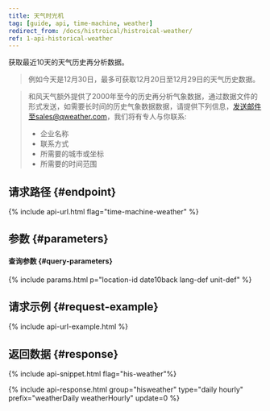 ```yaml
---
title: 天气时光机
tag: [guide, api, time-machine, weather]
redirect_from: /docs/histroical/histroical-weather/
ref: 1-api-historical-weather
---
```


获取最近10天的天气历史再分析数据。

> 例如今天是12月30日，最多可获取12月20日至12月29日的天气历史数据。

> 和风天气额外提供了2000年至今的历史再分析气象数据，通过数据文件的形式发送，如需要长时间的历史气象数据数据，请提供下列信息，发送邮件至sales@qweather.com，我们将有专人与你联系:
> 
> * 企业名称
> * 联系方式
> * 所需要的城市或坐标
> * 所需要的时间范围

## 请求路径 {#endpoint}

{% include api-url.html flag="time-machine-weather" %}

## 参数 {#parameters}

#### 查询参数 {#query-parameters}

{% include params.html p="location-id date10back lang-def unit-def" %}

## 请求示例 {#request-example}

{% include api-url-example.html %}

## 返回数据 {#response}

{% include api-snippet.html flag="his-weather"%}

{% include api-response.html group="hisweather" type="daily hourly" prefix="weatherDaily weatherHourly" update=0 %}
